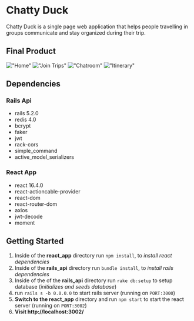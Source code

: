 
# Chatty Duck

Chatty Duck is a single page web application that helps people travelling in groups communicate and stay organized during their trip.


## Final Product

!["Home"](https://github.com/spierre95/chatty_duck/blob/master/docs/chatty-duck-home.png)
!["Join Trips"](https://github.com/spierre95/chatty_duck/blob/master/docs/chatty-duck-chat.gif)
!["Chatroom"](https://github.com/spierre95/chatty_duck/blob/master/docs/chatty-duck-chat.gif)
!["Itinerary"](https://github.com/spierre95/chatty_duck/blob/master/docs/chatty-duck-itinerary.png)

## Dependencies

### Rails Api

  * rails 5.2.0
  * redis 4.0
  * bcrypt
  * faker
  * jwt
  * rack-cors
  * simple_command
  * active_model_serializers

### React App

  * react 16.4.0
  * react-actioncable-provider
  * react-dom
  * react-router-dom
  * axios
  * jwt-decode
  * moment

## Getting Started

1. Inside of the **react_app** directory run `npm install`, to *install react dependencies*
2. Inside of the **rails_api** directory run `bundle install`, to *install rails dependencies*
3. Inside of the of the **rails_api** directory run `rake db:setup` to setup database (*initializes and seeds database*)
4. run `rails s -b 0.0.0.0` to start rails server (running on `PORT:3000`)
5. **Switch to the react_app** directory and run `npm start` to start the react server (running on `PORT:3002`)
6. **Visit http://localhost:3002/**